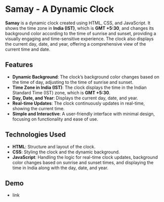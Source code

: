 # Samay - A Dynamic Clock

**Samay** is a dynamic clock created using HTML, CSS, and JavaScript. It shows the time zone in **India (IST)**, which is **GMT +5:30**, and changes its background color according to the time of sunrise and sunset, providing a visually engaging and time-sensitive experience. The clock also displays the current day, date, and year, offering a comprehensive view of the current time and date.

## Features

- **Dynamic Background**: The clock’s background color changes based on the time of day, adjusting to the time of sunrise and sunset.
- **Time Zone in India (IST)**: The clock displays the time in the Indian Standard Time (IST) zone, which is **GMT +5:30**.
- **Day, Date, and Year**: Displays the current day, date, and year.
- **Real-time Updates**: The clock continuously updates in real-time, showing the current time.
- **Simple and Interactive**: A user-friendly interface with minimal design, focusing on functionality and ease of use.

## Technologies Used

- **HTML**: Structure and layout of the clock.
- **CSS**: Styling the clock and the dynamic background.
- **JavaScript**: Handling the logic for real-time clock updates, background color changes based on sunrise and sunset times, and displaying the time in India along with the day, date, and year.

## Demo

- link
